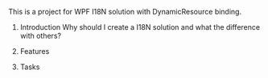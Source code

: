 This is a project for WPF I18N solution with DynamicResource binding. 

1. Introduction
    Why should I create a I18N solution and what the difference with others?
    
2. Features
3. Tasks


